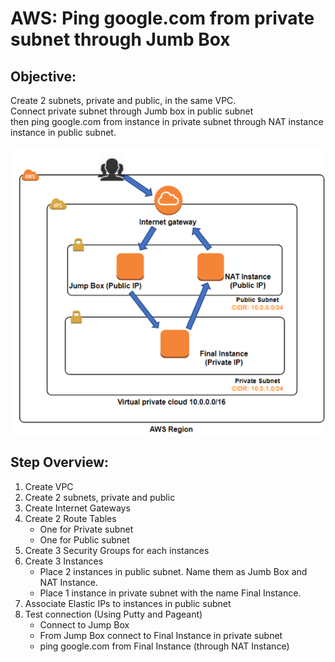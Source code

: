 # AWS: Ping google.com from private subnet through Jumb Box

## Objective:  
Create 2 subnets, private and public, in the same VPC.   
Connect private subnet through Jumb box in public subnet  
then  ping google.com from instance in private subnet through NAT instance instance in public subnet.

![](Images/AWS.png)

## Step Overview:
1. Create VPC
2. Create 2 subnets, private and public  
3. Create Internet Gateways 
4. Create 2 Route Tables  
   * One for Private subnet  
   * One for Public subnet
5. Create 3 Security Groups for each instances
6. Create 3 Instances  
   * Place 2 instances in public subnet. Name them as Jumb Box and NAT Instance. 
   * Place 1 instance in private subnet with the name Final Instance.  
7. Associate Elastic IPs to instances in public subnet    
8. Test connection (Using Putty and Pageant)
   * Connect to Jump Box  
   * From Jump Box connect to Final Instance in private subnet  
   * ping google.com from Final Instance (through NAT Instance)
